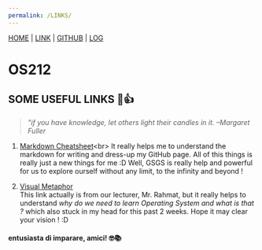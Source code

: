```yaml
---
permalink: /LINKS/
---  
```


[HOME](https://alyazharr.github.io/os212/) | [LINK](.) | [GITHUB](https://github.com/alyazharr) | [LOG](https://alyazharr.github.io/os212/TXT/mylog.txt)  
# OS212  

## SOME USEFUL LINKS 🔗👍  

> _"if you have knowledge, let others light their candles in it. –Margaret Fuller_  

1. [Markdown Cheatsheet](https://docs.microsoft.com/en-us/azure/devops/project/wiki/markdown-guidance?view=azure-devops#:~:text=a%20new%20paragraph.-,In%20a%20Markdown%20file%20or%20widget%2C%20enter%20two%20spaces%20before,break%2C%20and%20then%20select%20Enter.)<br>
It really helps me to understand the markdown for writing and dress-up my GitHub page. All of this things is really just a new things for me :D Well, GSGS is really help and powerful for us to explore ourself without any limit, to the infinity and beyond !  

2. [Visual Metaphor](https://www.youtube.com/playlist?list=PLqoiDr4YpRdm_nzFhCDuj74P8ul5z7SdO)  
This link actually is from our lecturer, Mr. Rahmat, but it really helps to understand *why do we need to learn Operating System and what is that ?* which also stuck in my head for this past 2 weeks. Hope it may clear your vision ! :D  
 
#### entusiasta di imparare, amici! 🤓📚
